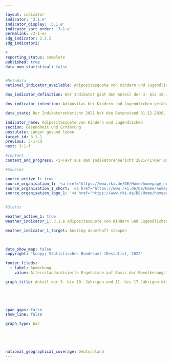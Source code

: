 ```yaml
---

layout: indicator    
indicator: '3.1.e'    
indicator_display: '3.1.e'    
indicator_sort_order: '3-1-e'    
permalink: /3-1-e/    
sdg_indicator: 2.2.2    
sdg_indicator2:     

#
reporting_status: complete    
published: true    
data_non_statistical: false    


#Metadata    
national_indicator_available: Adipositasquote von Kindern und Jugendlichen    

dns_indicator_definition: Der Indikator gibt den Anteil der 3- bis 10-Jährigen sowie der 11- bis 17-Jährigen mit Adipositas an.    

dns_indicator_intention: Adipositas bei Kindern und Jugendlichen gefährdet die altersübliche Entwicklung. Ausgrenzung und sozialer Rückzug sind die Folgen und führen zusätzlich sowohl zu gesundheitlichen als auch zu gesellschaftlichen Problemen. Ein Großteil der bereits adipösen Kinder und Jugendlichen leidet auch im Erwachsenenalter an Adipositas. Daher soll der Anteil von Kindern und Jugendlichen mit Adipositas in Deutschland nicht weiter ansteigen.<br>    

data_state: Der Indikatorenbericht 2021 hat den Datenstand 31.12.2020. Die Daten auf der DNS-Online Plattform werden regelmäßig aktualisiert, sodass online aktuellere Daten verfügbar sein können als im Indikatorenbericht 2021 veröffentlicht.    

indicator_name: Adipositasquote von Kindern und Jugendlichen    
section: Gesundheit und Ernährung    
postulate: Länger gesund leben    
target_id: 3.1.1    
previous: 3-1-cd    
next: 3-1-f    

#content     
content_and_progress: <i>Text aus dem Indikatorenbericht 2021</i>Der Body Mass Index (BMI) ist ein Richtwert zur Erfassung von Übergewicht und insbesondere Adipositas und berechnet sich aus dem Verhältnis von Körpergewicht zum Quadrat der Körpergröße (in der Maßeinheit kg/m2). Bei dieser Berechnung bleiben alters- und geschlechtsspezifische Unterschiede sowie die individuelle Zusammensetzung der Körpermasse unberücksichtigt. Da sich jedoch im Kindes- und Jugendalter das Verhältnis von Größe zu Gewicht ständig verändert, gibt es keinen für alle Altersgruppen einheitlichen Grenzwert für die Klassifikation von Übergewicht und Adipositas. Bei Kindern und Jugendlichen werden zur Definition von Übergewicht und Adipositas daher das Alter und Geschlecht verwendet, um die BMI-Werte mit einer fest definierten Referenzpopulation zu vergleichen. Als Vergleichsmaßstab werden die Perzentil-Referenzwerte nach Kromeyer-Hauschild verwendet, die die Arbeitsgemeinschaft Adipositas im Kinder- und Jugendalter (AGA) empfiehlt. Man spricht demnach bei Kindern und Jugendlichen von Übergewicht, wenn der BMI-Wert oberhalb des 90. alters- und geschlechtsspezifischen Perzentils der Referenzpopulation liegt (> P90), das heißt im Bereich derjenigen 10&nbsp;% der Referenzgruppe mit den höchsten BMI-Werten. Liegt der BMI-Wert oberhalb des 97. Perzentils der Referenzpopulation (also so hoch wie bei den 3&nbsp;% Kindern bzw. Jugendlichen mit den höchsten BMI-Werten), handelt es sich um Adipositas (> P97). Beispielsweise gelten Mädchen und Jungen im Alter von 3 bis unter 4 Jahren mit einem BMI-Wert von 18,8 kg/m2 als adipös. Die Referenzwerte beruhen auf Angaben zu Körpergröße und Gewicht, die zwischen 1985 und 1998 in verschiedenen Regionen Deutschlands und mit unterschiedlichen Methoden erhoben wurden.<br>Die Daten für den Indikator werden vom Robert Koch-Institut (RKI) erhoben. Hierzu lieferte die Studie zur Gesundheit von Kindern und Jugendlichen (KiGGS) für den Zeitraum 2003 bis 2006 die ersten bundesweit repräsentativen Ergebnisse. Vergleichbare Messdaten liegen für den Zeitraum 2014 bis 2017 aus der zweiten Folgeerhebung der KiGGS-Studie vor (KiGGS Welle 2). Um einen geeigneten Datenvergleich zu ermöglichen, wurden die Ergebnisse auf den Stichtag 31.12.2015 der Bevölkerungsfortschreibung standardisiert.<br>Für den Zeitraum 2014 bis 2017 wurden 3,9&nbsp;% der 3- bis 10-Jährigen und 8,0&nbsp;% der 11- bis 17-Jährigen als adipös eingestuft. Während es bei den 3- bis 10-Jährigen keine Unterschiede zwischen den Geschlechtern gibt, betrug der Anteil bei den 11- bis 17-jährigen Mädchen 7,2&nbsp;% und bei den Jungen 8,7&nbsp;%. Im Zeitraum 2003 bis 2006 lag der Anteil der 3- bis 10-Jährigen mit Adipositas bei 5,2&nbsp;% und der der 11- bis 17-Jährigen bei 8,3&nbsp;%. Auch hier waren 3- bis 10-jährige Mädchen und Jungen gleich stark betroffen. Bei den 11- bis 17-Jährigen entsprach dies 8,2&nbsp;% der Mädchen und 8,4&nbsp;% der Jungen. Die Adipositasquote bei 3- bis 10-Jährigen hat somit stärker abgenommen als die bei den 11- bis 17-Jährigen. Während die Adipositasquote bei den 11- bis 17-jährigen Mädchen um 1,0 Prozentpunkte sank, stieg sie bei den Jungen um 0,3 Prozentpunkte leicht an.<br>Der Anteil der 11- bis 17-Jährigen mit Übergewicht (> P90) hat sich nicht wesentlich gegenüber 2003 bis 2006 verändert (Rückgang um 0,6 Prozentpunkte auf 12,3&nbsp;% bei 3- bis 10-Jährigen, Anstieg um 0,6 Prozentpunkte auf 18,7&nbsp;% bei 11- bis 17-Jährigen).<br>Maßgebend bei der Entstehung von Übergewicht sind das Ernährungs- und Bewegungsverhalten, welche wiederum bei der Betrachtung der Ergebnisse in Bezug auf den sozioökonomischen Status (SES) deutliche Unterschiede aufweisen. Die Ergebnisse der KiGGS Welle 2 bestätigen, dass sich 3- bis 17-Jährige mit niedrigem sozioökonomischen Status häufiger als Gleichaltrige mit höherem sozioökonomischen Status ungesund ernähren und seltener Sport treiben. Das Risiko für Übergewicht und Adipositas ist bei 3- bis 17-Jährigen mit niedrigem SES rund 3- bis 4-mal so hoch wie bei der hohen Statusgruppe (jeweils rund 20&nbsp;% der Studienpopulation).    

#Sources    

source_active_1: true
source_organisation_1: '<a href="https://www.rki.de/DE/Home/homepage_node.html">Robert Koch-Institut</a>'
source_organisation_1_short: '<a href="https://www.rki.de/DE/Home/homepage_node.html">Robert Koch-Institut (RKI)</a>'
source_organisation_logo_1: '<a href="https://www.rki.de/DE/Home/homepage_node.html"><img src="https://g205sdgs.github.io/sdg-indicators/public/logos/rki.png" alt="Robert Koch-Institut" title=" Klicken Sie hier um zur Homepage der Organisation Robert Koch-Institut zu gelangen." style="height:60px; width:148px; border: transparent"/></a>'
    

#Status    

weather_active_1: true
weather_indicator_1: 3.1.e Adipositasquote von Kindern und Jugendlichen

weather_indicator_1_target: Anstieg dauerhaft stoppen

    

data_show_map: false    
copyright: '&copy; Statistisches Bundesamt (Destatis), 2022'    

footer_fileds:
  - label: Anmerkung
    value: Altersstandardisierte Ergebnisse auf Basis der Bevölkerungsfortschreibung zum Stichtag 31.12.2015. Die Daten basieren auf einer Sonderauswertung.    

graph_title: Anteil der 3- bis 10- Jährigen und 11- bis 17-Jährigen mit Übergewicht und Adipositas    

    

    

span_gaps: false    
show_line: false    

graph_type: bar    

    

        

national_geographical_coverage: Deutschland    
---
```



<div>
  <div class="my-header">
    <h3>
      </a>
    </h3>
  </div>
  <div class="my-header-note">
  </div>
</div>